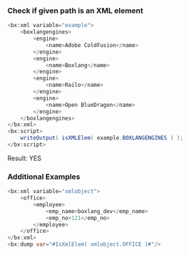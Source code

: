 ### Check if given path is an XML element




```java
<bx:xml variable="example">
	<boxlangengines>
		<engine>
			<name>Adobe ColdFusion</name>
		</engine>
		<engine>
			<name>Boxlang</name>
		</engine>
		<engine>
			<name>Railo</name>
		</engine>
		<engine>
			<name>Open BlueDragon</name>
		</engine>
	</boxlangengines>
</bx:xml>
<bx:script>
	writeOutput( isXMLElem( example.BOXLANGENGINES ) );
</bx:script>

```

Result: YES

### Additional Examples


```java
<bx:xml variable="xmlobject">
	<office>
		<employee>
			<emp_name>boxlang_dev</emp_name>
			<emp_no>121</emp_no>
		</employee>
	</office>
</bx:xml>
<bx:dump var="#IsXmlElem( xmlobject.OFFICE )#"/>
```



